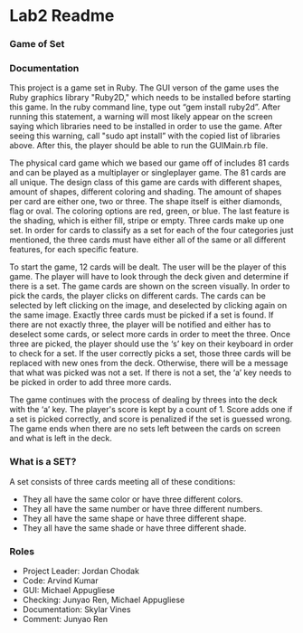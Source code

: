 # Lab2 Readme
### Game of Set

### Documentation 
This project is a game set in Ruby. The GUI verson of the game uses the Ruby graphics library "Ruby2D," which needs to be installed before starting this game. In the ruby command line, type out “gem install ruby2d”. After running this statement, a warning will most likely appear on the screen saying which libraries need to be installed in order to use the game. After seeing this warning, call "sudo apt install” with the copied list of libraries above.  After this, the player should be able to run the GUIMain.rb file.
 
The physical card game which we based our game off of includes 81 cards and can be played as a multiplayer or singleplayer game. The 81 cards are all unique. The design class of this game are cards with different shapes, amount of shapes, different coloring and shading. The amount of shapes per card are either one, two or three. The shape itself is either diamonds, flag or oval. The coloring options are red, green, or blue. The last feature is the shading, which is either fill, stripe or empty. Three cards make up one set. In order for cards to classify as a set for each of the four categories just mentioned, the three cards must have either all of the same or all different features, for each specific feature.
 
To start the game, 12 cards will be dealt. The user will be the player of this game. The player will have to look through the deck given and determine if there is a set.  The game cards are shown on the screen visually. In order to pick the cards, the player clicks on different cards. The cards can be selected by left clicking on the image, and deselected by clicking again on the same image. Exactly three cards must be picked if a set is found. If there are not exactly three, the player will be notified and either has to deselect some cards, or select more cards in order to meet the three.  Once three are picked, the player should use the ‘s’ key on their keyboard in order to check for a set. If the user correctly picks a set, those three cards will be replaced with new ones from the deck. Otherwise, there will be a message that what was picked was not a set. If there is not a set, the ‘a’ key needs to be picked in order to add three more cards.  
 
The game continues with the process of dealing by threes into the deck with the ‘a’ key. The player's score is kept by a count of 1. Score adds one if a set is picked correctly, and score is penalized if the set is guessed wrong. The game ends when there are no sets left between the cards on screen and what is left in the deck.

### What is a SET?
A set consists of three cards meeting all of these conditions:
* They all have the same color or have three different colors.
* They all have the same number or have three different numbers.
* They all have the same shape or have three different shape.
* They all have the same shade or have three different shade.

### Roles
* Project Leader: Jordan Chodak
* Code: Arvind Kumar
* GUI: Michael Appugliese
* Checking: Junyao Ren, Michael Appugliese
* Documentation: Skylar Vines
* Comment: Junyao Ren
